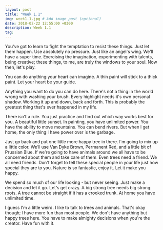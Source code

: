 ```yaml
---
layout: post
title: "Week 1.1"
img: week1.1.jpg # Add image post (optional)
date: 2018-02-22 12:55:00 +0300
description: Week 1.1
tag: 
---
```

You've got to learn to fight the temptation to resist these things. Just let them happen. Use absolutely no pressure. Just like an angel's wing. We'll have a super time. Exercising the imagination, experimenting with talents, being creative; these things, to me, are truly the windows to your soul. Now then, let's play.

You can do anything your heart can imagine. A thin paint will stick to a thick paint. Let your heart be your guide.

Anything you want to do you can do here. There's not a thing in the world wrong with washing your brush. Every highlight needs it's own personal shadow. Working it up and down, back and forth. This is probably the greatest thing that's ever happened in my life.

There isn't a rule. You just practice and find out which way works best for you. A beautiful little sunset. In painting, you have unlimited power. You have the ability to move mountains. You can bend rivers. But when I get home, the only thing I have power over is the garbage.

Just go back and put one little more happy tree in there. I'm going to mix up a little color. We’ll use Van Dyke Brown, Permanent Red, and a little bit of Prussian Blue. If we're going to have animals around we all have to be concerned about them and take care of them. Even trees need a friend. We all need friends. Don't forget to tell these special people in your life just how special they are to you. Nature is so fantastic, enjoy it. Let it make you happy.

We spend so much of our life looking - but never seeing. Just make a decision and let it go. Let's get crazy. A big strong tree needs big strong roots. A tree cannot be straight if it has a crooked trunk. At home you have unlimited time.

I guess I'm a little weird. I like to talk to trees and animals. That's okay though; I have more fun than most people. We don't have anything but happy trees here. You have to make almighty decisions when you're the creator. Have fun with it.

